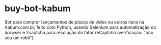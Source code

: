 # buy-bot-kabum
Bot para comprar lançamentos de placas de vídeo ou outros itens na Kabum.com.br, feito com Python, usando Selenium para automatização do browser e 2captcha para resolução do fator reCaptcha (verificação: "não sou um robô").
